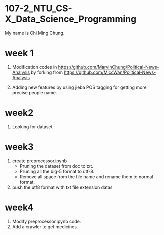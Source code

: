 # 107-2_NTU_CS-X_Data_Science_Programming
My name is Chi Ming Chung.
# week 1

1. Modification codes in
https://github.com/MarvinChung/Political-News-Analysis 
by forking from 
https://github.com/MiccWan/Political-News-Analysis

2. Adding new features by using jieba POS tagging for getting more precise people name.
# week2
1. Looking for dataset
# week3 
1. create preprocessor.ipynb
   - Pruning the dataset from doc to txt. 
   - Pruning all the big-5 format to utf-8.
   - Remove all space from the file name and rename them to normal format.
2. push the utf8 format with txt file extension datas 
# week4
1. Modify preprocessor.ipynb code.
2. Add a crawler to get medicines.
